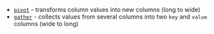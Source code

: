 [//]: # (title: Pivot/gather columns)

* [`pivot`](pivot.md) - transforms column values into new columns (long to wide)
* [`gather`](gather.md) - collects values from several columns into two `key` and `value` columns (wide to long)
